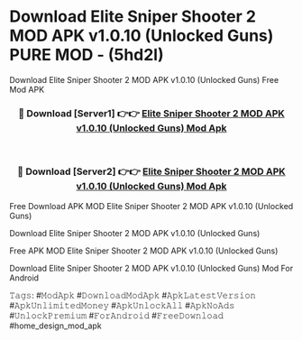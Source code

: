 # Download Elite Sniper Shooter 2 MOD APK v1.0.10 (Unlocked Guns) PURE MOD - (5hd2l)
Download Elite Sniper Shooter 2 MOD APK v1.0.10 (Unlocked Guns) Free Mod APK

<div align="center">
<h3>🔴 Download [Server1] 👉👉 <a href="https://apk-comot.site?title=Elite_Sniper_Shooter_2_MOD_APK_v1.0.10_(Unlocked_Guns)">Elite Sniper Shooter 2 MOD APK v1.0.10 (Unlocked Guns) Mod Apk</a></h3><br>

<h3>🔴 Download [Server2] 👉👉 <a href="https://apk-comot.site?title=Elite_Sniper_Shooter_2_MOD_APK_v1.0.10_(Unlocked_Guns)">Elite Sniper Shooter 2 MOD APK v1.0.10 (Unlocked Guns) Mod Apk</a></h3>
</div>


Free Download APK MOD Elite Sniper Shooter 2 MOD APK v1.0.10 (Unlocked Guns)

Download Elite Sniper Shooter 2 MOD APK v1.0.10 (Unlocked Guns) 

Free APK MOD Elite Sniper Shooter 2 MOD APK v1.0.10 (Unlocked Guns) 

Download Elite Sniper Shooter 2 MOD APK v1.0.10 (Unlocked Guns) Mod For Android

𝚃𝚊𝚐𝚜: #𝙼𝚘𝚍𝙰𝚙𝚔 #𝙳𝚘𝚠𝚗𝚕𝚘𝚊𝚍𝙼𝚘𝚍𝙰𝚙𝚔 #𝙰𝚙𝚔𝙻𝚊𝚝𝚎𝚜𝚝𝚅𝚎𝚛𝚜𝚒𝚘𝚗 #𝙰𝚙𝚔𝚄𝚗𝚕𝚒𝚖𝚒𝚝𝚎𝚍𝙼𝚘𝚗𝚎𝚢 #𝙰𝚙𝚔𝚄𝚗𝚕𝚘𝚌𝚔𝙰𝚕𝚕 #𝙰𝚙𝚔𝙽𝚘𝙰𝚍𝚜 #𝚄𝚗𝚕𝚘𝚌𝚔𝙿𝚛𝚎𝚖𝚒𝚞𝚖 #𝙵𝚘𝚛𝙰𝚗𝚍𝚛𝚘𝚒𝚍 #𝙵𝚛𝚎𝚎𝙳𝚘𝚠𝚗𝚕𝚘𝚊𝚍 #home_design_mod_apk